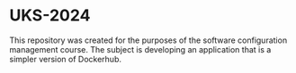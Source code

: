 # UKS-2024
This repository was created for the purposes of the software configuration management course. The subject is developing an application that is a simpler version of Dockerhub.

